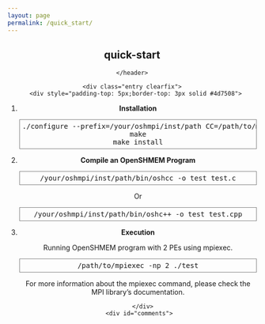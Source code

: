 ```yaml
---
layout: page
permalink: /quick_start/
---
```


<article class="post post-72 page type-page status-publish hentry" id="post-72">
        <header class="post-header">
      <h2 class="post-title">
        quick-start      </h2>
       
    </header>
   
    <div class="entry clearfix">
      <div style="padding-top: 5px;border-top: 3px solid #4d7508">
<ol>
<li><strong>Installation</strong>
<pre style="border: 1px solid gray;padding: 5 5 5 5px">./configure --prefix=/your/oshmpi/inst/path CC=/path/to/mpicc
make
make install
</pre>
</li>
<li><strong>Compile an OpenSHMEM Program</strong>
<pre style="border: 1px solid gray;padding: 5 5 5 5px">/your/oshmpi/inst/path/bin/oshcc -o test test.c
</pre>
<p style="margin-bottom: 1px">Or</p>
<pre style="border: 1px solid gray;padding: 5 5 5 5px">/your/oshmpi/inst/path/bin/oshc++ -o test test.cpp
</pre>
</li>
<li><strong>Execution</strong>
<p style="margin-bottom: 1px">Running OpenSHMEM program with 2 PEs using mpiexec.</p>
<pre style="border: 1px solid gray;padding: 5 5 5 5px">/path/to/mpiexec -np 2 ./test
</pre>
<p style="margin-bottom: 1px">For more information about the mpiexec command, please check the MPI library’s documentation.</p>
</li>
</ol>
</div>
      
            
          </div>
    	<div id="comments">
	
	
	
	
</div><!-- #comments -->  </article>